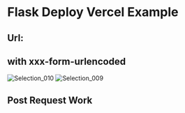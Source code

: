 # Flask Deploy Vercel Example

## Url:
## with xxx-form-urlencoded
![Selection_010](https://user-images.githubusercontent.com/52072811/219821978-10041ea8-dc72-4a67-bd9e-a903e45e6e9a.png)
![Selection_009](https://user-images.githubusercontent.com/52072811/219821988-f7a1db49-ef49-4011-bae8-efe7dbec2a7c.png)


## Post Request Work
